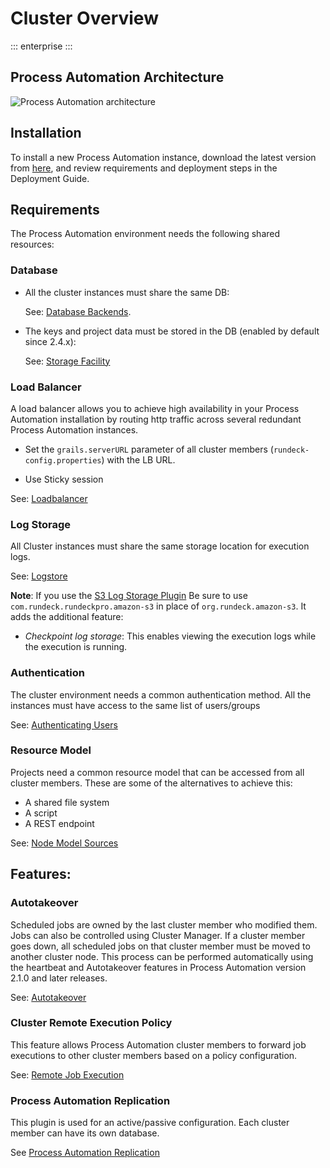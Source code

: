 # Cluster Overview

::: enterprise
:::

## Process Automation Architecture
![Process Automation architecture](/assets/img/SingleCluster.png)

## Installation
To install a new Process Automation instance, download the latest version from [here](https://www.rundeck.com/downloads), and review requirements and deployment steps in the Deployment Guide.

<PDF url="/files/pa-deployment-guide.pdf" page="1"/>

## Requirements
The Process Automation environment needs the following shared resources:

### Database
- All the cluster instances must share the same DB:

  See: [Database Backends](/administration/configuration/database/index.md).

- The keys and project data must be stored in the DB (enabled by default since 2.4.x):

  See: [Storage Facility](/administration/configuration/storage-facility.md)

### Load Balancer
A load balancer allows you to achieve high availability in your Process Automation installation by routing http traffic across several redundant Process Automation instances.

- Set the `grails.serverURL` parameter of all cluster members (`rundeck-config.properties`) with the LB URL.

- Use Sticky session

See: [Loadbalancer](/administration/cluster/loadbalancer/index.md)

### Log Storage
All Cluster instances must share the same storage location for execution logs.

See: [Logstore](/administration/cluster/logstore/index.md)

**Note**: If you use the [S3 Log Storage Plugin](/administration/cluster/logstore/s3.md) Be sure to use `com.rundeck.rundeckpro.amazon-s3` in place of `org.rundeck.amazon-s3`. It adds the additional feature:

- _Checkpoint log storage_: This enables viewing the execution logs while the execution is running.

### Authentication
The cluster environment needs a common authentication method. All the instances must have access to the same list of users/groups

See: [Authenticating Users](/administration/security/authentication.md)

### Resource Model
Projects need a common resource model that can be accessed from all cluster members. These are some of the alternatives to achieve this:

- A shared file system
- A script
- A REST endpoint

See: [Node Model Sources](/manual/projects/resource-model-sources/index.md)

## Features:

### Autotakeover
Scheduled jobs are owned by the last cluster member who modified them. Jobs can also be controlled using Cluster Manager. If a cluster member goes down, all scheduled jobs on that cluster member must be moved to another cluster node. This process can be performed automatically using the heartbeat and Autotakeover features in Process Automation version 2.1.0 and later releases.

See: [Autotakeover](/administration/cluster/autotakeover/index.md)

### Cluster Remote Execution Policy
This feature allows Process Automation cluster members to forward job executions to other cluster members based on a policy configuration.

See: [Remote Job Execution](/administration/configuration/remote-job-execution.md)

### Process Automation Replication
This plugin is used for an active/passive configuration. Each cluster member can have its own database.

See [Process Automation Replication](/administration/cluster/replication/index.md)